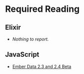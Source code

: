 # Required Reading

## Elixir

* *Nothing to report.*

## JavaScript

* [Ember Data 2.3 and 2.4 Beta](http://emberjs.com/blog/2016/01/12/ember-data-2-3-released.html)
